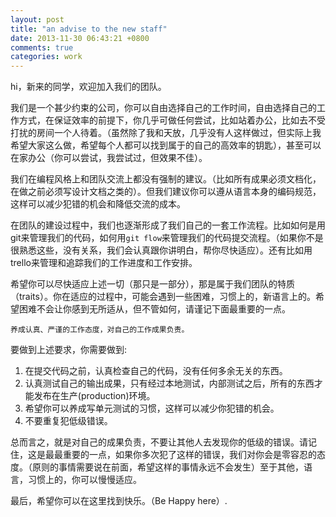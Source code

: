```yaml
---
layout: post
title: "an advise to the new staff"
date: 2013-11-30 06:43:21 +0800
comments: true
categories: work
---
```

hi，新来的同学，欢迎加入我们的团队。

我们是一个甚少约束的公司，你可以自由选择自己的工作时间，自由选择自己的工作方式，在保证效率的前提下，你几乎可做任何尝试，比如站着办公，比如去不受打扰的房间一个人待着。（虽然除了我和天放，几乎没有人这样做过，但实际上我希望大家这么做，希望每个人都可以找到属于的自己的高效率的钥匙），甚至可以在家办公（你可以尝试，我尝试过，但效果不佳）。

我们在编程风格上和团队交流上都没有强制的建议。（比如所有成果必须文档化，在做之前必须写设计文档之类的）。但我们建议你可以遵从语言本身的编码规范，这样可以减少犯错的机会和降低交流的成本。

在团队的建设过程中，我们也逐渐形成了我们自己的一套工作流程。比如如何是用git来管理我们的代码，如何用`git flow`来管理我们的代码提交流程。（如果你不是很熟悉这些，没有关系，我们会认真跟你讲明白，帮你尽快适应）。还有比如用trello来管理和追踪我们的工作进度和工作安排。

希望你可以尽快适应上述一切（那只是一部分），那是属于我们团队的特质（traits）。你在适应的过程中，可能会遇到一些困难，习惯上的，新语言上的。希望困难不会让你感到无所适从，但不管如何，请谨记下面最重要的一点。

`养成认真、严谨的工作态度，对自己的工作成果负责。`

要做到上述要求，你需要做到:

1. 在提交代码之前，认真检查自己的代码，没有任何多余无关的东西。
2. 认真测试自己的输出成果，只有经过本地测试，内部测试之后，所有的东西才能发布在生产(production)环境。
3. 希望你可以养成写单元测试的习惯，这样可以减少你犯错的机会。
4. 不要重复犯低级错误。

总而言之，就是对自己的成果负责，不要让其他人去发现你的低级的错误。请记住，这是最最重要的一点，如果你多次犯了这样的错误，我们对你会是零容忍的态度。（原则的事情需要说在前面，希望这样的事情永远不会发生）至于其他，语言，习惯上的，你可以慢慢适应。

最后，希望你可以在这里找到快乐。（Be Happy here）.


